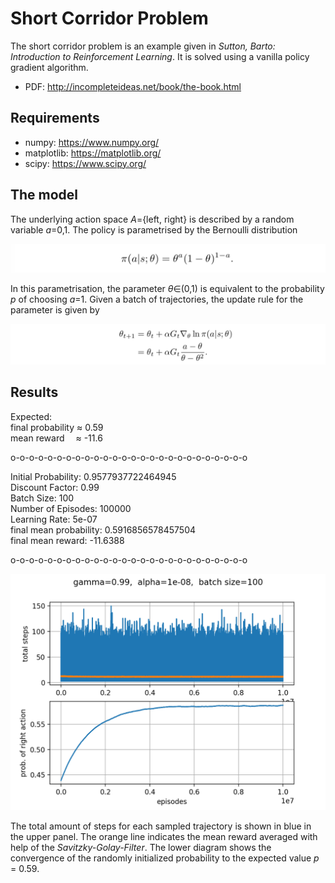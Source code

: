 # Short Corridor Problem

The short corridor problem is an example given in *Sutton, Barto: Introduction to Reinforcement Learning*. It is solved using a vanilla policy gradient algorithm.

- PDF: http://incompleteideas.net/book/the-book.html

## Requirements

- numpy: https://www.numpy.org/
- matplotlib: https://matplotlib.org/
- scipy: https://www.scipy.org/

## The model

The underlying action space *A*={left, right} is described by a random variable *a*=0,1. The policy is parametrised by the Bernoulli distribution

![alt text](imgs/policy.png "policy")

In this parametrisation, the parameter *θ*∈(0,1) is equivalent to the probability *p* of choosing *a*=1. Given a batch of trajectories, the update rule for the parameter is given by  

![alt text](imgs/updaterule.png "update rule")


## Results

Expected:  
final probability  ≈ 0.59  
mean reward &ensp;&ensp;≈ -11.6 

o-o-o-o-o-o-o-o-o-o-o-o-o-o-o-o-o-o-o-o-o-o-o-o-o-o

  Initial Probability:	0.9577937722464945  
  Discount Factor:	0.99  
  Batch Size:		100  
  Number of Episodes:	100000  
  Learning Rate:		5e-07  
  final mean probability:	0.5916856578457504  
  final mean reward:	-11.6388  

o-o-o-o-o-o-o-o-o-o-o-o-o-o-o-o-o-o-o-o-o-o-o-o-o-o

![alt text](data/Figure_1.png "plot")

The total amount of steps for each sampled trajectory is shown in blue in the upper panel. The orange line indicates the mean reward averaged with help of the *Savitzky-Golay-Filter*. The lower diagram shows the convergence of the randomly initialized probability to the expected value *p* = 0.59.

